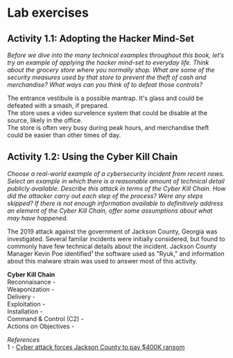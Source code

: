 # Lab exercises
## Activity 1.1: Adopting the Hacker Mind-Set
*Before we dive into the many technical examples throughout this book, let’s try an example of applying the hacker mind-set to everyday life. Think about the grocery store where you normally shop. What are some of the security measures used by that store to prevent the theft of cash and merchandise? What ways can you think of to defeat those controls?*  

The entrance vestibule is a possible mantrap. It's glass and could be defeated with a smash, if prepared.  
The store uses a video survelence system that could be disable at the source, likely in the office.  
The store is often very busy during peak hours, and merchandise theft could be easier than other times of day. 

## Activity 1.2: Using the Cyber Kill Chain
*Choose a real-world example of a cybersecurity incident from recent news. Select an example in which there is a reasonable amount of technical detail publicly available. Describe this attack in terms of the Cyber Kill Chain. How did the attacker carry out each step of the process? Were any steps skipped? If there is not enough information available to definitively address an element of the Cyber Kill Chain, offer some assumptions about what may have happened.*  

The 2019 attack against the government of Jackson County, Georgia was investigated. Several familar incidents were initially considered, but found to commonly have few technical details about the incident. Jackson County Manager Kevin Poe identified¹ the software used as "Ryuk," and information about this malware strain was used to answer most of this activity.  

**Cyber Kill Chain**  
Reconnaisance -   
Weaponization -   
Delivery -   
Exploitation -   
Installation -  
Command & Control (C2) -  
Actions on Objectives -   

*References*  
1 - [Cyber attack forces Jackson County to pay $400K ransom](https://www.onlineathens.com/news/20190308/cyber-attack-forces-jackson-county-to-pay-400k-ransom)
